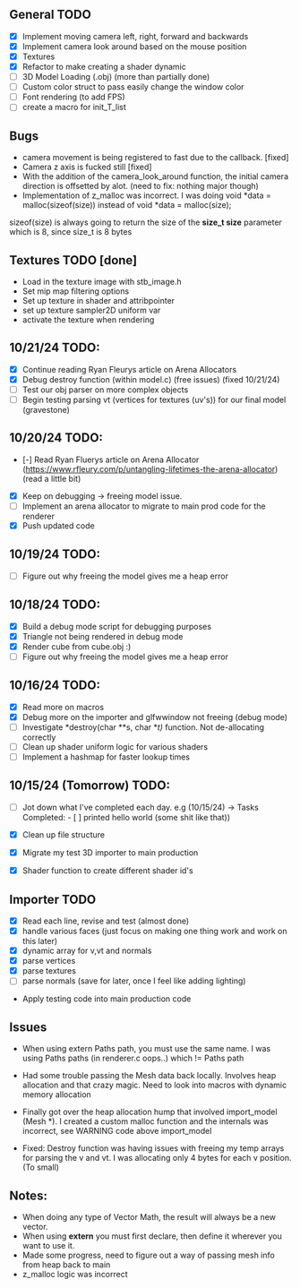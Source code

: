 ## General TODO
- [x] Implement moving camera left, right, forward and backwards
- [x] Implement camera look around based on the mouse position
- [x] Textures 
- [x] Refactor to make creating a shader dynamic
- [ ] 3D Model Loading (.obj) (more than partially done)
- [ ] Custom color struct to pass easily change the window color
- [ ] Font rendering (to add FPS)
- [ ] create a macro for init_T_list

## Bugs
- camera movement is being registered to fast due to the callback. [fixed]
- Camera z axis is fucked still [fixed]
- With the addition of the camera_look_around function, the initial camera direction is offsetted by alot. (need to fix: nothing major though)
- Implementation of z_malloc was incorrect. I was doing void *data = malloc(sizeof(size))
instead of void *data = malloc(size);

sizeof(size) is always going to return the size of the **size_t size** parameter which is 8, since size_t is 8 bytes

## Textures TODO [done]
- Load in the texture image with stb_image.h
- Set mip map filtering options
- Set up texture in shader and attribpointer
- set up texture sampler2D uniform var
- activate the texture when rendering

## 10/21/24 TODO: 
- [x] Continue reading Ryan Fleurys article on Arena Allocators 
- [x] Debug destroy function (within model.c) (free issues) (fixed 10/21/24)
- [ ] Test our obj parser on more complex objects
- [ ] Begin testing parsing vt (vertices for textures (uv's)) for our final model (gravestone)

## 10/20/24 TODO: 
- [-] Read Ryan Fluerys article on Arena Allocator (https://www.rfleury.com/p/untangling-lifetimes-the-arena-allocator) (read a little bit)
- [x] Keep on debugging -> freeing model issue.
- [ ] Implement an arena allocator to migrate to main prod code for the renderer
- [x] Push updated code

## 10/19/24 TODO: 
- [ ] Figure out why freeing the model gives me a heap error

## 10/18/24 TODO: 
- [x] Build a debug mode script for debugging purposes
- [x] Triangle not being rendered in debug mode
- [x] Render cube from cube.obj :)
- [ ] Figure out why freeing the model gives me a heap error

## 10/16/24 TODO: 
- [x] Read more on macros
- [x] Debug more on the importer and glfwwindow not freeing (debug mode)
- [ ] Investigate *destroy(char **s, char **t)* function. Not de-allocating correctly
- [ ] Clean up shader uniform logic for various shaders
- [ ] Implement a hashmap for faster lookup times 

## 10/15/24 (Tomorrow) TODO: 
- [ ] Jot down what I've completed each day. e.g (10/15/24) -> Tasks Completed: - [ ] printed hello world (some shit like that))
- [x] Clean up file structure
- [x] Migrate my test 3D importer to main production 
- [x] Shader function to create different shader id's


## Importer TODO
- [x] Read each line, revise and test (almost done)
- [x] handle various faces (just focus on making one thing work and work on this later)
- [x] dynamic array for v,vt and normals
- [x] parse vertices
- [x] parse textures
- [ ] parse normals (save for later, once I feel like adding lighting)
- Apply testing code into main production code

## Issues 
- When using extern Paths path, you must use the same name. I was using
Paths paths (in renderer.c oops..) which != Paths path

- Had some trouble passing the Mesh data back locally. Involves heap allocation and that crazy magic. Need to look into macros with
dynamic memory allocation

- Finally got over the heap allocation hump that involved import_model (Mesh *). I created a custom malloc function and the internals was incorrect,
see WARNING code above import_model

- Fixed: Destroy function was having issues with freeing my temp arrays for parsing the v and vt. I was allocating only 4 bytes for each v position. (To small)

## Notes:
- When doing any type of Vector Math, the result will always be a new vector.
- When using **extern** you must first declare, then define it wherever you want to use it.
- Made some progress, need to figure out a way of passing mesh info from heap back to main
- z_malloc logic was incorrect
